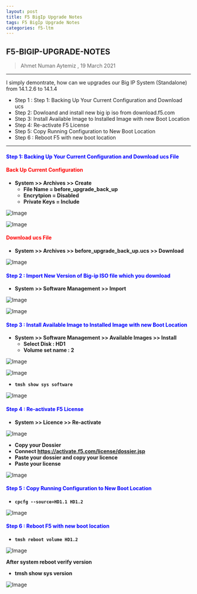 ```yaml
---
layout: post
title: F5 BigIp Upgrade Notes
tags: F5 BigIp Upgrade Notes
categories: f5-ltm
---
```


## F5-BIGIP-UPGRADE-NOTES

> Ahmet Numan Aytemiz , 19 March 2021

---

I simply demontrate, how can we upgrades our Big IP System (Standalone) from 14.1.2.6 to 14.1.4

- Step 1 : Step 1: Backing Up Your Current Configuration and Download ucs
- Step 2:  Dowloand and install new big ip iso from download.f5.com
- Step 3: Install Available Image to Installed Image with new Boot Location
- Step 4:  Re-activate F5 License
- Step 5: Copy Running Configuration to New Boot Location
- Step 6 : Reboot F5 with new boot location

---
#### <span style="color:blue">Step 1: Backing Up Your Current Configuration and Download ucs File</span>

#### <span style="color:red"> Back Up Current Configuration </span>

- **System >> Archives >> Create**
  - **File Name = before_upgrade_back_up**
  - **Encrytpion = Disabled**
  - **Private Keys = Include**
  
![Image](/img/new_archive.PNG)

![Image](/img/success.PNG)

#### <span style="color:red"> Download ucs File </span>

- **System >> Archives >> before_upgrade_back_up.ucs >> Download**

![Image](/img/download.PNG)

#### <span style="color:blue"> Step 2 : Import New Version of Big-ip ISO file which you download </span>

- **System >> Software Management >> Import**

![Image](/img/import.PNG)

![Image](/img/success2.PNG)

#### <span style="color:blue"> Step 3 : Install Available Image to Installed Image with new Boot Location</span>

- **System >> Software Management >> Available Images >> Install**
  - **Select Disk : HD1**
  - **Volume set name : 2**

![Image](/img/installsoftware.PNG)

![Image](/img/imagelist.PNG)

- **`tmsh show sys software`**

![Image](/img/showsoftware.PNG)

#### <span style="color:blue"> Step 4 : Re-activate F5 License</span>

- **System >> Licence >> Re-activate**

![Image](/img/reactivate.PNG)

- **Copy your Dossier**
- **Connect https://activate.f5.com/license/dossier.jsp**
- **Paste your dossier and copy your licence**
- **Paste your license**

![Image](/img/dossier.PNG)

#### <span style="color:blue"> Step 5 : Copy Running Configuration to New Boot Location</span>

- **`cpcfg --source=HD1.1 HD1.2`**

![Image](/img/copycfg.PNG)

#### <span style="color:blue"> Step 6 : Reboot F5 with new boot location</span>

- **`tmsh reboot volume HD1.2`**

![Image](/img/REBOOT.PNG)

**After system reboot verify version**

- **tmsh show sys version**

![Image](/img/versiyon.PNG)


